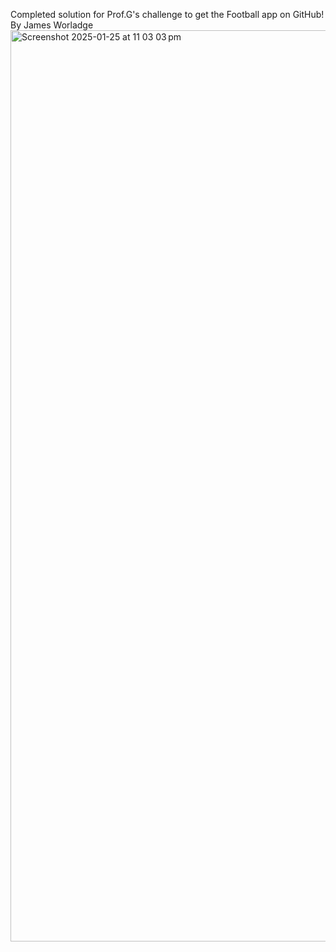 Completed solution for Prof.G's challenge to get the Football app on GitHub!
By James Worladge
<img width="1458" alt="Screenshot 2025-01-25 at 11 03 03 pm" src="https://github.com/user-attachments/assets/fdc893bd-043c-4a0c-b399-33384c1f8d8b" />
